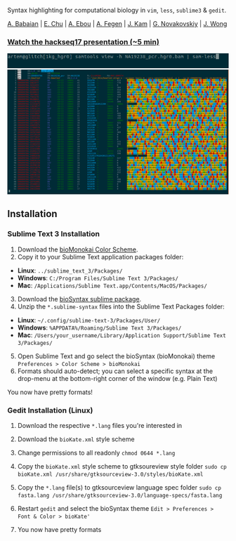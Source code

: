 Syntax highlighting for computational biology in `vim`, `less`, `sublime3` & `gedit`.

[A. Babaian](https://github.com/ababaian) \| [E. Chu](https://github.com/echu113) \| [A. Ebou](https://github.com/ebedthan) \| [A. Fegen](https://github.com/alyeffy) \| [J. Kam](https://github.com/lazypanda10117) \| [G. Novakovskiy](https://github.com/fransilvion) \| [J. Wong](https://github.com/Jwong684)

### [Watch the hackseq17 presentation (~5 min)](https://youtu.be/dHYN3E7edhY?t=6m28s)

![Example less command](assets/images/sam-less_command.png)
![Example .sam in less](assets/images/sam-less.png)

## Installation

### Sublime Text 3 Installation

1. Download the [bioMonokai Color Scheme](https://github.com/ababaian/bioSyntax/blob/master/dev/theme/sublime/Color%20Scheme%20-%20bioSyntax.sublime-package).
2. Copy it to your Sublime Text application packages folder:
- **Linux**: `../sublime_text_3/Packages/`
- **Windows**: `C:/Program Files/Sublime Text 3/Packages/`
- **Mac**: `/Applications/Sublime Text.app/Contents/MacOS/Packages/`
3. Download the [bioSyntax sublime package](https://github.com/ababaian/bioSyntax/blob/master/syntax/bioSyntax_sublime_RELEASE.zip).
4. Unzip the `*.sublime-syntax` files into the Sublime Text Packages folder:
- **Linux**: `~/.config/sublime-text-3/Packages/User/`
- **Windows**: `%APPDATA%/Roaming/Sublime Text 3/Packages/`
- **Mac**: `/Users/your_username/Library/Application Support/Sublime Text 3/Packages/`
5. Open Sublime Text and go select the bioSyntax (bioMonokai) theme
`Preferences > Color Scheme > bioMonokai`
6. Formats should auto-detect; you can select a specific syntax at the drop-menu at the bottom-right corner of the window (e.g. Plain Text)

You now have pretty formats!

### Gedit Installation (Linux)
1. Download the respective `*.lang` files you're interested in
2. Download the `bioKate.xml` style scheme
 
3. Change permissions to all readonly
	`chmod 0644 *.lang`

4. Copy the `bioKate.xml` style scheme to gtksoureview style folder
	`sudo cp bioKate.xml /usr/share/gtksourceview-3.0/styles/bioKate.xml`

5. Copy the `*.lang` file(s) to gtksourceview language spec folder
	`sudo cp fasta.lang /usr/share/gtksourceview-3.0/language-specs/fasta.lang`

6. Restart `gedit` and select the bioSyntax theme
	`Edit > Preferences > Font & Color > bioKate'`
7.  You now have pretty formats 
